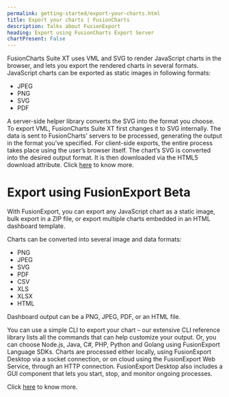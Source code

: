 ```yaml
---
permalink: getting-started/export-your-charts.html
title: Export your charts | FusionCharts
description: Talks about FusionExport
heading: Export using FusionCharts Export Server
chartPresent: False
---
```


FusionCharts Suite XT uses VML and SVG to render JavaScript charts in the browser, and lets you export the rendered charts in several formats.
JavaScript charts can be exported as static images in following formats:

* JPEG
* PNG
* SVG
* PDF

A server-side helper library converts the SVG into the format you choose. To export VML, FusionCharts Suite XT first changes it to SVG internally. The data is sent to FusionCharts’ servers to be processed, generating the output in the format you’ve specified.
For client-side exports, the entire process takes place using the user’s browser itself. The chart’s SVG is converted into the desired output format. It is then downloaded via the HTML5 download attribute.
Click <a href="/exporting-charts/using-fc-export-server/exporting-charts-as-image-and-pdf.html">here</a> to know more.

<h1>Export using FusionExport <span class="bubble-text">Beta</span></h1>

With FusionExport, you can export any JavaScript chart as a static image, bulk export in a ZIP file, or export multiple charts embedded in an HTML dashboard template.

Charts can be converted into several image and data formats:

* PNG
* JPEG
* SVG
* PDF
* CSV
* XLS
* XLSX
* HTML 

Dashboard output can be a PNG, JPEG, PDF, or an HTML file.

You can use a simple CLI to export your chart – our extensive CLI reference library lists all the commands that can help customize your output. Or, you can choose Node.js, Java, C#, PHP, Python and Golang using FusionExport Language SDKs.
Charts are processed either locally, using FusionExport Desktop via a socket connection, or on cloud using the FusionExport Web Service, through an HTTP connection. 
FusionExport Desktop also includes a GUI component that lets you start, stop, and monitor ongoing processes.

Click <a href="/exporting-charts/using-fusionexport/overview.html">here</a> to know more.